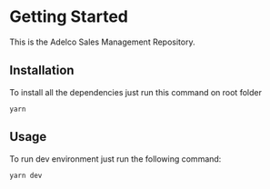 # Getting Started

This is the Adelco Sales Management Repository.

## Installation

To install all the dependencies just run this command on root folder

```
yarn
```

## Usage

To run dev environment just run the following command:

```
yarn dev
```

